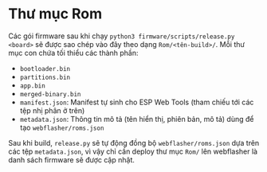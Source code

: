 # Thư mục Rom

Các gói firmware sau khi chạy `python3 firmware/scripts/release.py <board>` sẽ được sao chép vào đây theo dạng `Rom/<tên-build>/`. Mỗi thư mục con chứa tối thiểu các thành phần:

- `bootloader.bin`
- `partitions.bin`
- `app.bin`
- `merged-binary.bin`
- `manifest.json`: Manifest tự sinh cho ESP Web Tools (tham chiếu tới các tệp nhị phân ở trên)
- `metadata.json`: Thông tin mô tả (tên hiển thị, phiên bản, mô tả) dùng để tạo `webflasher/roms.json`

Sau khi build, `release.py` sẽ tự động đồng bộ `webflasher/roms.json` dựa trên các tệp `metadata.json`, vì vậy chỉ cần deploy thư mục `Rom/` lên webflasher là danh sách firmware sẽ được cập nhật.
